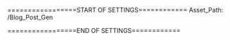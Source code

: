 =================START OF SETTINGS============
Asset_Path: /Blog_Post_Gen


=================END OF SETTINGS============
